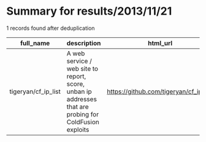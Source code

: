 
# Summary for results/2013/11/21
    
1 records found after deduplication

| full_name | description | html_url | matched_list | matched_count | pushed_at | size | stargazers_count | language | forks_count | vul_ids |
|---------------------|--------------------------------------------------------------------------------------------------------|----------------------------------------|----------------|-----------------|---------------------------|--------|--------------------|------------|---------------|-----------|
| tigeryan/cf_ip_list | A web service / web site to report, score, unban ip addresses that are probing for ColdFusion exploits | https://github.com/tigeryan/cf_ip_list | ['exploit'] | 1 | 2013-11-21 04:21:30+00:00 | 112 | 0 | ColdFusion | 0 | [] |
